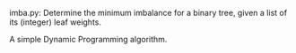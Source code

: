imba.py: Determine the minimum imbalance for a binary tree, given a list
of its (integer) leaf weights.

A simple Dynamic Programming algorithm.


